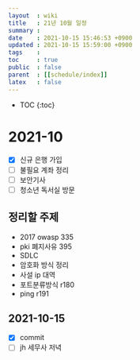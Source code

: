 ```yaml
---
layout  : wiki
title   : 21년 10월 일정
summary : 
date    : 2021-10-15 15:46:53 +0900
updated : 2021-10-15 15:59:00 +0900
tags    : 
toc     : true
public  : false
parent  : [[schedule/index]]
latex   : false
---
```

* TOC
{:toc}

# 2021-10
- [X] 신규 은행 가입
- [ ] 불필요 계좌 정리
- [ ] 보안기사
- [ ] 청소년 독서실 방문

## 정리할 주제
- 2017 owasp 335
- pki 폐지사유 395
- SDLC
- 암호화 방식 정리
- 사설 ip 대역
- 포트분류방식 r180
- ping r191


## 2021-10-15 
- [X] commit
- [ ] jh 세무사 저녁 
